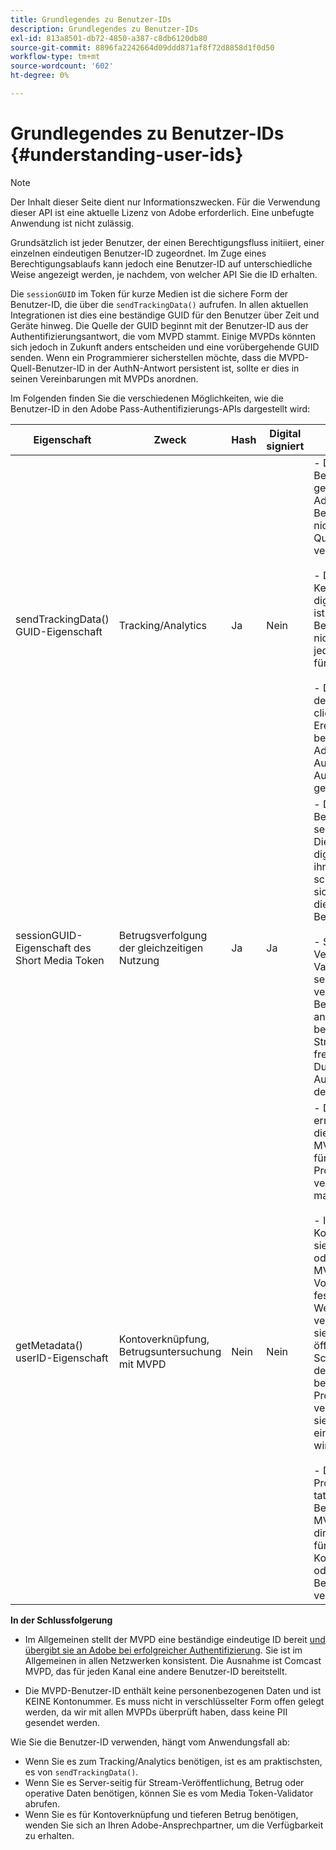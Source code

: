 ```yaml
---
title: Grundlegendes zu Benutzer-IDs
description: Grundlegendes zu Benutzer-IDs
exl-id: 813a8501-db72-4850-a387-c8db6120db80
source-git-commit: 8896fa2242664d09ddd871af8f72d8858d1f0d50
workflow-type: tm+mt
source-wordcount: '602'
ht-degree: 0%

---
```


# Grundlegendes zu Benutzer-IDs {#understanding-user-ids}

>[!NOTE]
>
>Der Inhalt dieser Seite dient nur Informationszwecken. Für die Verwendung dieser API ist eine aktuelle Lizenz von Adobe erforderlich. Eine unbefugte Anwendung ist nicht zulässig.

Grundsätzlich ist jeder Benutzer, der einen Berechtigungsfluss initiiert, einer einzelnen eindeutigen Benutzer-ID zugeordnet. Im Zuge eines Berechtigungsablaufs kann jedoch eine Benutzer-ID auf unterschiedliche Weise angezeigt werden, je nachdem, von welcher API Sie die ID erhalten.

Die `sessionGUID` im Token für kurze Medien ist die sichere Form der Benutzer-ID, die über die `sendTrackingData()` aufrufen. In allen aktuellen Integrationen ist dies eine beständige GUID für den Benutzer über Zeit und Geräte hinweg. Die Quelle der GUID beginnt mit der Benutzer-ID aus der Authentifizierungsantwort, die vom MVPD stammt. Einige MVPDs könnten sich jedoch in Zukunft anders entscheiden und eine vorübergehende GUID senden. Wenn ein Programmierer sicherstellen möchte, dass die MVPD-Quell-Benutzer-ID in der AuthN-Antwort persistent ist, sollte er dies in seinen Vereinbarungen mit MVPDs anordnen.

Im Folgenden finden Sie die verschiedenen Möglichkeiten, wie die Benutzer-ID in den Adobe Pass-Authentifizierungs-APIs dargestellt wird:

| Eigenschaft | Zweck | Hash | Digital signiert | Beschreibung |
| --- | --- | --- | --- | --- |
| sendTrackingData() GUID-Eigenschaft | Tracking/Analytics | Ja | Nein | - Die MVPD-Benutzer-ID, gehasht durch Adobe. Die Benutzer-ID kann nicht zurück zur Quelle des MVPD verfolgt werden. </br> </br> - Diese Form der Kennung ist nicht digital signiert, daher ist sie für die Betrugsbekämpfung nicht sicher. Es ist jedoch ausreichend für Analysen.  </br> </br> - Dieses Formular der Benutzer-ID wird clientseitig für alle Ereignisse bereitgestellt, die die Adobe Pass-Authentifizierung im AuthN/AuthZ-Fluss generiert. |
| sessionGUID-Eigenschaft des Short Media Token | Betrugsverfolgung der gleichzeitigen Nutzung | Ja | Ja | - Dies entspricht der Benutzer-ID über sendTrackingData(). Diese ist jedoch digital signiert, um ihre Integrität zu schützen, und eignet sich gut genug für die Verfolgung von Betrug. </br> </br> - Sie soll nach Verwendung unserer Validator-Bibliothek serverseitig verarbeitet und auf Betrugsmuster analysiert werden, bevor der Video-Stream an den Client freigegeben wird.  Die Durchführung dieser Aufgaben obliegt dem Programmierer. |
| getMetadata() userID-Eigenschaft | Kontoverknüpfung, Betrugsuntersuchung mit MVPD | Nein | Nein | - Diese Eigenschaft ermöglicht es Adobe, die eigentliche MVPD-Benutzer-ID für den Programmierer verfügbar zu machen. </br> </br> - In der Adobe-Konfiguration kann sie als verschlüsselt oder nicht (je nach MVPD-Voreinstellung) festgelegt werden. Wenn sie verschlüsselt ist, wird sie mit dem öffentlichen Schlüssel aus dem dem Adobe bereitgestellten Programmerzertifikat verschlüsselt, sodass sie dem Client nicht eindeutig angezeigt wird. </br> </br> - Dadurch erhält der Programmierer die tatsächliche Benutzer-ID aus dem MVPD, also kann sie direkt mit dem MVPD für die Kontoverknüpfung oder Betrugsuntersuchung verwendet werden. |


**In der Schlussfolgerung**

* Im Allgemeinen stellt der MVPD eine beständige eindeutige ID bereit <u>und übergibt sie an Adobe bei erfolgreicher Authentifizierung</u>. Sie ist im Allgemeinen in allen Netzwerken konsistent. Die Ausnahme ist Comcast MVPD, das für jeden Kanal eine andere Benutzer-ID bereitstellt.

* Die MVPD-Benutzer-ID enthält keine personenbezogenen Daten und ist KEINE Kontonummer. Es muss nicht in verschlüsselter Form offen gelegt werden, da wir mit allen MVPDs überprüft haben, dass keine PII gesendet werden.

Wie Sie die Benutzer-ID verwenden, hängt vom Anwendungsfall ab:

* Wenn Sie es zum Tracking/Analytics benötigen, ist es am praktischsten, es von `sendTrackingData()`.
* Wenn Sie es Server-seitig für Stream-Veröffentlichung, Betrug oder operative Daten benötigen, können Sie es vom Media Token-Validator abrufen.
* Wenn Sie es für Kontoverknüpfung und tieferen Betrug benötigen, wenden Sie sich an Ihren Adobe-Ansprechpartner, um die Verfügbarkeit zu erhalten.
